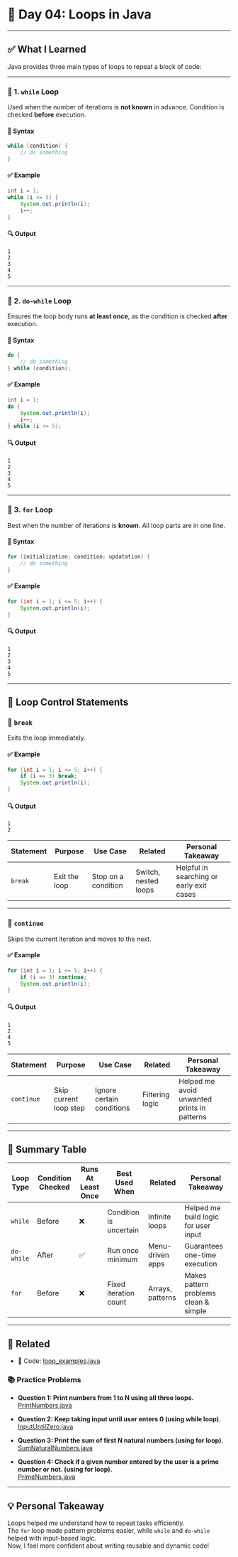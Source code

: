 # 📝 Day 04: Loops in Java

---

## ✅ What I Learned

Java provides three main types of loops to repeat a block of code:

---

### 🔁 1. `while` Loop

Used when the number of iterations is **not known** in advance. Condition is checked **before** execution.

#### 🧩 Syntax

```java
while (condition) {
    // do something
}
```

#### ✅ Example

```java
int i = 1;
while (i <= 5) {
    System.out.println(i);
    i++;
}
```

#### 🔍 Output
```
1
2
3
4
5
```

---

### 🔁 2. `do-while` Loop

Ensures the loop body runs **at least once**, as the condition is checked **after** execution.

#### 🧩 Syntax

```java
do {
    // do something
} while (condition);
```

#### ✅ Example

```java
int i = 1;
do {
    System.out.println(i);
    i++;
} while (i <= 5);
```

#### 🔍 Output
```
1
2
3
4
5
```

---

### 🔁 3. `for` Loop

Best when the number of iterations is **known**. All loop parts are in one line.

#### 🧩 Syntax

```java
for (initialization; condition; updatation) {
    // do something
}
```

#### ✅ Example

```java
for (int i = 1; i <= 5; i++) {
    System.out.println(i);
}
```

#### 🔍 Output
```
1
2
3
4
5
```

---

## 🧠 Loop Control Statements

### 🔸 `break`

Exits the loop immediately.

#### ✅ Example

```java
for (int i = 1; i <= 5; i++) {
    if (i == 3) break;
    System.out.println(i);
}
```

#### 🔍 Output
```
1
2
```

| Statement | Purpose            | Use Case              | Related            | Personal Takeaway                        |
|-----------|--------------------|------------------------|--------------------|------------------------------------------|
| `break`   | Exit the loop       | Stop on a condition    | Switch, nested loops | Helpful in searching or early exit cases |

---

### 🔸 `continue`

Skips the current iteration and moves to the next.

#### ✅ Example

```java
for (int i = 1; i <= 5; i++) {
    if (i == 3) continue;
    System.out.println(i);
}
```

#### 🔍 Output
```
1
2
4
5
```

| Statement   | Purpose              | Use Case                   | Related         | Personal Takeaway                            |
|-------------|----------------------|-----------------------------|------------------|----------------------------------------------|
| `continue`  | Skip current loop step | Ignore certain conditions  | Filtering logic  | Helped me avoid unwanted prints in patterns  |

---

## 📌 Summary Table

| Loop Type    | Condition Checked | Runs At Least Once | Best Used When        | Related           | Personal Takeaway                          |
|--------------|-------------------|--------------------|------------------------|-------------------|--------------------------------------------|
| `while`      | Before            | ❌                 | Condition is uncertain | Infinite loops    | Helped me build logic for user input       |
| `do-while`   | After             | ✅                 | Run once minimum       | Menu-driven apps  | Guarantees one-time execution              |
| `for`        | Before            | ❌                 | Fixed iteration count  | Arrays, patterns  | Makes pattern problems clean & simple      |

---

## 🔗 Related

- 🔎 Code: [loop_examples.java](https://github.com/verma-suraj/Java-DSA-100Days-Challenge/blob/7b5583b41dd8da4b19ab5323b83fd0500c66a856/Day_04/Practice_Problems/loop_examples.java)

### 📚 Practice Problems

* **Question 1: Print numbers from 1 to N using all three loops.**  
  [PrintNumbers.java](https://github.com/verma-suraj/Java-DSA-100Days-Challenge/blob/7b5583b41dd8da4b19ab5323b83fd0500c66a856/Day_04/Practice_Problems/PrintNumbers.java)

* **Question 2: Keep taking input until user enters 0 (using while loop).**  
  [InputUntilZero.java](https://github.com/verma-suraj/Java-DSA-100Days-Challenge/blob/7b5583b41dd8da4b19ab5323b83fd0500c66a856/Day_04/Practice_Problems/InputUntilZero.java)

* **Question 3: Print the sum of first N natural numbers (using for loop).**  
  [SumNaturalNumbers.java](https://github.com/verma-suraj/Java-DSA-100Days-Challenge/blob/7b5583b41dd8da4b19ab5323b83fd0500c66a856/Day_04/Practice_Problems/SumOfNaturalNumbers.java)

* **Question 4: Check if a given number entered by the user is a prime number or not. (using for loop).**  
  [PrimeNumbers.java](https://github.com/verma-suraj/Java-DSA-100Days-Challenge/blob/7b5583b41dd8da4b19ab5323b83fd0500c66a856/Day_04/Practice_Problems/PrimeNumbers.java)

---

## 💡 Personal Takeaway

Loops helped me understand how to repeat tasks efficiently.  
The `for` loop made pattern problems easier, while `while` and `do-while` helped with input-based logic.  
Now, I feel more confident about writing reusable and dynamic code!

